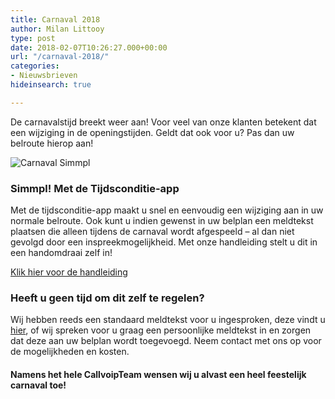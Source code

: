 ```yaml
---
title: Carnaval 2018
author: Milan Littooy
type: post
date: 2018-02-07T10:26:27.000+00:00
url: "/carnaval-2018/"
categories:
- Nieuwsbrieven
hideinsearch: true

---
```

De carnavalstijd breekt weer aan! Voor veel van onze klanten betekent dat een wijziging in de openingstijden.
Geldt dat ook voor u? Pas dan uw belroute hierop aan!

<!--more-->


![Carnaval Simmpl][1]

### Simmpl! Met de Tijdsconditie-app

Met de tijdsconditie-app maakt u snel en eenvoudig een wijziging aan in uw normale belroute. Ook kunt u indien gewenst in uw belplan een meldtekst plaatsen die alleen tijdens de carnaval wordt afgespeeld – al dan niet gevolgd door een inspreekmogelijkheid. Met onze handleiding stelt u dit in een handomdraai zelf in!

<a href="https://www.simmpl.nl/downloads/Simmpl_handleiding_tijdscondities.pdf" rel="noopener" target="_blank">Klik hier voor de handleiding</a>

### Heeft u geen tijd om dit zelf te regelen?

Wij hebben reeds een standaard meldtekst voor u ingesproken, deze vindt u <a href="https://www.callvoiptelefonie.nl/service/simmpl/telefooncentrale/#standaard" rel="noopener" target="_blank">hier</a>, of wij spreken voor u graag een persoonlijke meldtekst in en zorgen dat deze aan uw belplan wordt toegevoegd. Neem contact met ons op voor de mogelijkheden en kosten.

#### Namens het hele CallvoipTeam wensen wij u alvast een heel feestelijk carnaval toe!

 [1]: https://res.cloudinary.com/callvoip/image/upload/v1556647042/test-carnaval.jpg